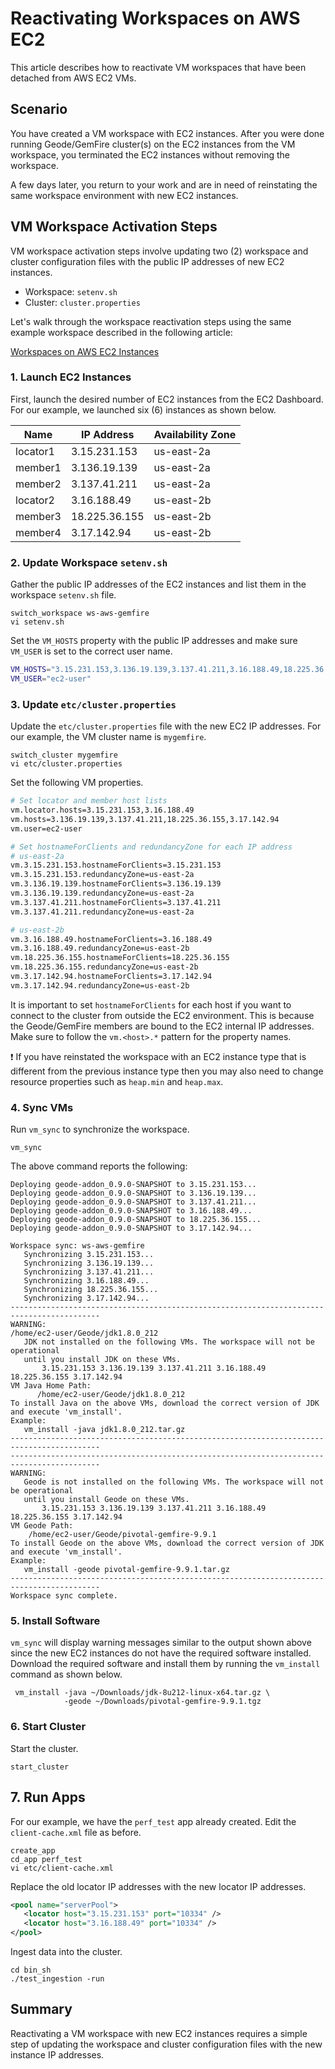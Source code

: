 # Reactivating Workspaces on AWS EC2

This article describes how to reactivate VM workspaces that have been detached from AWS EC2 VMs. 

## Scenario

You have created a VM workspace with EC2 instances. After you were done running Geode/GemFire cluster(s) on the EC2 instances from the VM workspace, you terminated the EC2 instances without removing the workspace. 

A few days later, you return to your work and are in need of reinstating the same workspace environment with new EC2 instances.

## VM Workspace Activation Steps

VM workspace activation steps involve updating two (2) workspace and cluster configuration files with the public IP addresses of new EC2 instances.

- Workspace: `setenv.sh`
- Cluster: `cluster.properties`

Let's walk through the workspace reactivation steps using the same example workspace described in the following article:

[Workspaces on AWS EC2 Instances](Workspaces-on-AWS-EC2-Instances.md)

### 1. Launch EC2 Instances

First, launch the desired number of EC2 instances from the EC2 Dashboard. For our example, we launched six (6) instances as shown below.


| Name       | IP Address    | Availability Zone |
| ---------- | ------------- | ----------------- |
| locator1   | 3.15.231.153  | us-east-2a        |
| member1    | 3.136.19.139  | us-east-2a        |
| member2    | 3.137.41.211  | us-east-2a        |
| locator2   | 3.16.188.49   | us-east-2b        |
| member3    | 18.225.36.155 | us-east-2b        |
| member4    | 3.17.142.94   | us-east-2b        |


### 2. Update Workspace `setenv.sh`

Gather the public IP addresses of the EC2 instances and list them in the workspace `setenv.sh` file.

```console
switch_workspace ws-aws-gemfire
vi setenv.sh
```

Set the `VM_HOSTS` property with the public IP addresses and make sure `VM_USER` is set to the correct user name.

```bash
VM_HOSTS="3.15.231.153,3.136.19.139,3.137.41.211,3.16.188.49,18.225.36.155,3.17.142.94"
VM_USER="ec2-user"
```

### 3. Update `etc/cluster.properties`

Update the `etc/cluster.properties` file with the new EC2 IP addresses. For our example, the VM cluster name is `mygemfire`.

```console
switch_cluster mygemfire
vi etc/cluster.properties
```

Set the following VM properties. 

```bash
# Set locator and member host lists
vm.locator.hosts=3.15.231.153,3.16.188.49
vm.hosts=3.136.19.139,3.137.41.211,18.225.36.155,3.17.142.94
vm.user=ec2-user

# Set hostnameForClients and redundancyZone for each IP address
# us-east-2a
vm.3.15.231.153.hostnameForClients=3.15.231.153
vm.3.15.231.153.redundancyZone=us-east-2a
vm.3.136.19.139.hostnameForClients=3.136.19.139
vm.3.136.19.139.redundancyZone=us-east-2a
vm.3.137.41.211.hostnameForClients=3.137.41.211
vm.3.137.41.211.redundancyZone=us-east-2a

# us-east-2b
vm.3.16.188.49.hostnameForClients=3.16.188.49
vm.3.16.188.49.redundancyZone=us-east-2b
vm.18.225.36.155.hostnameForClients=18.225.36.155
vm.18.225.36.155.redundancyZone=us-east-2b
vm.3.17.142.94.hostnameForClients=3.17.142.94
vm.3.17.142.94.redundancyZone=us-east-2b
```

It is important to set `hostnameForClients` for each host if you want to connect to the cluster from outside the EC2 environment. This is because the Geode/GemFire members are bound to the EC2 internal IP addresses. Make sure to follow the `vm.<host>.*` pattern for the property names.

:exclamation: If you have reinstated the workspace with an EC2 instance type that is different from the previous instance type then you may also need to change resource properties such as `heap.min` and `heap.max`.

### 4. Sync VMs

Run `vm_sync` to synchronize the workspace.

```console
vm_sync
```

The above command reports the following:

```console
Deploying geode-addon_0.9.0-SNAPSHOT to 3.15.231.153...
Deploying geode-addon_0.9.0-SNAPSHOT to 3.136.19.139...
Deploying geode-addon_0.9.0-SNAPSHOT to 3.137.41.211...
Deploying geode-addon_0.9.0-SNAPSHOT to 3.16.188.49...
Deploying geode-addon_0.9.0-SNAPSHOT to 18.225.36.155...
Deploying geode-addon_0.9.0-SNAPSHOT to 3.17.142.94...

Workspace sync: ws-aws-gemfire
   Synchronizing 3.15.231.153...
   Synchronizing 3.136.19.139...
   Synchronizing 3.137.41.211...
   Synchronizing 3.16.188.49...
   Synchronizing 18.225.36.155...
   Synchronizing 3.17.142.94...
------------------------------------------------------------------------------------------
WARNING:
/home/ec2-user/Geode/jdk1.8.0_212
   JDK not installed on the following VMs. The workspace will not be operational
   until you install JDK on these VMs.
       3.15.231.153 3.136.19.139 3.137.41.211 3.16.188.49 18.225.36.155 3.17.142.94
VM Java Home Path:
      /home/ec2-user/Geode/jdk1.8.0_212
To install Java on the above VMs, download the correct version of JDK and execute 'vm_install'.
Example:
   vm_install -java jdk1.8.0_212.tar.gz
------------------------------------------------------------------------------------------
------------------------------------------------------------------------------------------
WARNING:
   Geode is not installed on the following VMs. The workspace will not be operational
   until you install Geode on these VMs.
       3.15.231.153 3.136.19.139 3.137.41.211 3.16.188.49 18.225.36.155 3.17.142.94
VM Geode Path:
    /home/ec2-user/Geode/pivotal-gemfire-9.9.1
To install Geode on the above VMs, download the correct version of JDK and execute 'vm_install'.
Example:
   vm_install -geode pivotal-gemfire-9.9.1.tar.gz
------------------------------------------------------------------------------------------
Workspace sync complete.
```

### 5. Install Software

`vm_sync` will display warning messages similar to the output shown above since the new EC2 instances do not have the required software installed. Download the required software and install them by running the `vm_install` command as shown below.

```console
 vm_install -java ~/Downloads/jdk-8u212-linux-x64.tar.gz \
            -geode ~/Downloads/pivotal-gemfire-9.9.1.tgz
```

### 6. Start Cluster

Start the cluster.

```console
start_cluster
```

## 7. Run Apps

For our example, we have the `perf_test` app already created. Edit the `client-cache.xml` file as before.

```console
create_app
cd_app perf_test
vi etc/client-cache.xml
```

Replace the old locator IP addresses with the new locator IP addresses.

```xml
<pool name="serverPool">
   <locator host="3.15.231.153" port="10334" />
   <locator host="3.16.188.49" port="10334" />
</pool>
````

Ingest data into the cluster.

```console
cd bin_sh
./test_ingestion -run
```

## Summary

Reactivating a VM workspace with new EC2 instances requires a simple step of updating the workspace and cluster configuration files with the new instance IP addresses.
